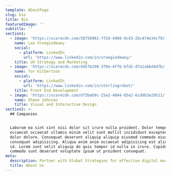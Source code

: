 ```yaml
---
template: AboutPage
slug: bio
title: Bio
featuredImage: ''
subtitle: ''
section1:
  - image: 'https://ucarecdn.com/58756962-7f2d-4908-9c43-2bc474e34cf9/'
    name: Leo Vroegindewey
    social:
      - platform: LinkedIn
        url: 'https://www.linkedin.com/in/vroegindewey/'
    title: UX Strategy and Marketing
  - image: 'https://ucarecdn.com/d457b190-379e-4ff6-bfd1-d7a1abbd4d7b/'
    name: Tor Gilbertson
    social:
      - platform: LinkedIn
        url: 'https://www.linkedin.com/in/sterlingrobot/'
    title: Front End Development
  - image: 'https://ucarecdn.com/d73beb9c-25a2-4844-85e2-6cddb3e29511/'
    name: Shane Johnson
    title: Visual and Interactive Design
section2: >-
  ## Companies


  Laborum ea sint sint nisi dolor sit irure nulla proident. Dolor tempor ullamco
  occaecat occaecat ullamco minim velit sunt mollit incididunt excepteur officia
  dolor dolore. Consequat deserunt aliquip aliquip eiusmod commodo eiusmod
  consequat adipisicing. Aliqua enim anim occaecat adipisicing est aliqua elit
  id. Lorem sunt velit aliquip do quis tempor id nulla in irure. Cupidatat
  commodo sunt deserunt voluptate ipsum ut proident consequat.
meta:
  description: Partner with Global Strategies for effective digital marketing solutions.
  title: About Us
---
```


